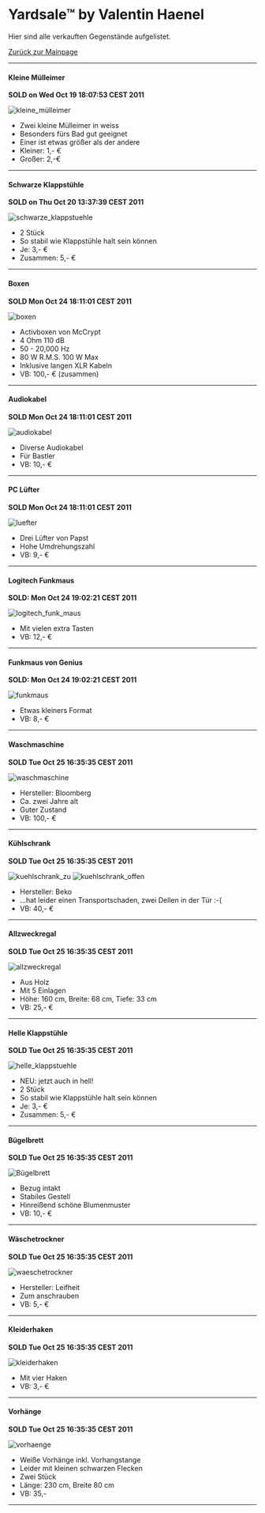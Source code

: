 # Yardsale™ by Valentin Haenel #

Hier sind alle verkauften Gegenstände aufgelistet.

[Zurück zur Mainpage](index.html)

***

#### Kleine Mülleimer ####

**SOLD on Wed Oct 19 18:07:53 CEST 2011**

![kleine_mülleimer](images/kleine_muelleimer.jpg)

* Zwei kleine Mülleimer in weiss
* Besonders fürs Bad gut geeignet
* Einer ist etwas größer als der andere
* Kleiner: 1,- €
* Großer: 2,-€

***

#### Schwarze Klappstühle ####

**SOLD on Thu Oct 20 13:37:39 CEST 2011**

![schwarze_klappstuehle](images/schwarze_klappstuehle.jpg)

* 2 Stück
* So stabil wie Klappstühle halt sein können
* Je: 3,- €
* Zusammen: 5,- €

***

#### Boxen ####

**SOLD Mon Oct 24 18:11:01 CEST 2011**

![boxen](images/boxen.jpg)

* Activboxen von McCrypt
* 4 Ohm 110 dB
* 50 - 20,000 Hz
* 80 W R.M.S. 100 W Max
* Inklusive langen XLR Kabeln
* VB: 100,- € (zusammen)

***

#### Audiokabel ####

**SOLD Mon Oct 24 18:11:01 CEST 2011**

![audiokabel](images/audiokabel.jpg)

* Diverse Audiokabel
* Für Bastler
* VB: 10,- €

***

#### PC Lüfter  ####

**SOLD Mon Oct 24 18:11:01 CEST 2011**

![luefter](images/luefter.jpg)

* Drei Lüfter von Papst
* Hohe Umdrehungszahl
* VB: 9,- €

***

#### Logitech Funkmaus ####

**SOLD: Mon Oct 24 19:02:21 CEST 2011**

![logitech_funk_maus](images/logitech_funk_maus.jpg)

* Mit vielen extra Tasten
* VB: 12,- €

***

#### Funkmaus von Genius ####

**SOLD: Mon Oct 24 19:02:21 CEST 2011**

![funkmaus](images/funkmaus.jpg)

* Etwas kleiners Format
* VB: 8,- €

***

#### Waschmaschine ####

**SOLD Tue Oct 25 16:35:35 CEST 2011**

![waschmaschine](images/waschmaschine.jpg)

* Hersteller: Bloomberg
* Ca. zwei Jahre alt
* Guter Zustand
* VB: 100,- €

***

#### Kühlschrank ####

**SOLD Tue Oct 25 16:35:35 CEST 2011**

![kuehlschrank_zu](images/kuehlschrank_zu.jpg)
![kuehlschrank_offen](images/kuehlschrank_offen.jpg)

* Hersteller: Beko
* ...hat leider einen Transportschaden, zwei Dellen in der Tür :-(
* VB: 40,- €

***

#### Allzweckregal ####

**SOLD Tue Oct 25 16:35:35 CEST 2011**

![allzweckregal](images/allzweckregal.jpg)

* Aus Holz
* Mit 5 Einlagen
* Höhe: 160 cm, Breite: 68 cm, Tiefe: 33 cm
* VB: 25,- €

***

#### Helle Klappstühle ####

**SOLD Tue Oct 25 16:35:35 CEST 2011**

![helle_klappstuehle](images/helle_klappstuehle.jpg)

* NEU: jetzt auch in hell!
* 2 Stück
* So stabil wie Klappstühle halt sein können
* Je: 3,- €
* Zusammen: 5,- €

***

#### Bügelbrett ####

**SOLD Tue Oct 25 16:35:35 CEST 2011**

![Bügelbrett](images/buegelbrett.jpg)

* Bezug intakt
* Stabiles Gestell
* Hinreißend schöne Blumenmuster
* VB: 10,- €

***

#### Wäschetrockner ####

**SOLD Tue Oct 25 16:35:35 CEST 2011**

![waeschetrockner](images/waeschetrockner.jpg)

* Hersteller: Leifheit
* Zum anschrauben
* VB: 5,- €

***

#### Kleiderhaken ####

**SOLD Tue Oct 25 16:35:35 CEST 2011**

![kleiderhaken](images/kleiderhaken.jpg)

* Mit vier Haken
* VB: 3,- €

***

#### Vorhänge ####

**SOLD Tue Oct 25 16:35:35 CEST 2011**

![vorhaenge](images/vorhaenge.jpg)

* Weiße Vorhänge inkl. Vorhangstange
* Leider mit kleinen schwarzen Flecken
* Zwei Stück
* Länge: 230 cm, Breite 80 cm
* VB: 35,-

***
